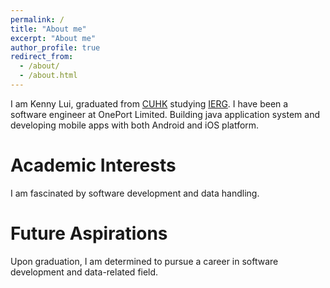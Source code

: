 ```yaml
---
permalink: /
title: "About me"
excerpt: "About me"
author_profile: true
redirect_from: 
  - /about/
  - /about.html
---
```


I am Kenny Lui, graduated from [CUHK](https://www.cuhk.edu.hk/english/index.html) studying [IERG](https://www.ie.cuhk.edu.hk/programmes/ierg_overview.shtml). I have been a software engineer at OnePort Limited. Building java application system and developing mobile apps with both Android and iOS platform.

Academic Interests
======
I am fascinated by software development and data handling.

Future Aspirations
======
Upon graduation, I am determined to pursue a career in software development and data-related field.

